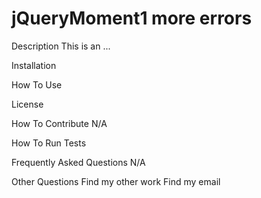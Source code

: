 # jQueryMoment1 more errors



Description
This is an ...

Installation


How To Use


License 

How To Contribute
N/A

How To Run Tests


Frequently Asked Questions
N/A

Other Questions
Find my other work
Find my email
